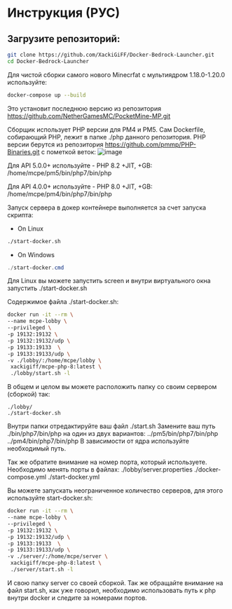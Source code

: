 # Инструкция (РУС)

## Загрузите репозиторий:
```bash
git clone https://github.com/XackiGiFF/Docker-Bedrock-Launcher.git
cd Docker-Bedrock-Launcher
```

Для чистой сборки самого нового Minecrfat с мультиядром 1.18.0-1.20.0 используйте:

```bash
docker-compose up --build
```

Это установит последнюю версию из репозитория https://github.com/NetherGamesMC/PocketMine-MP.git

Сборщик использует PHP версии для PM4 и PM5.
Сам Dockerfile, собирающий PHP, лежит в папке ./php данного репозитория.
PHP версии берутся из репозитория https://github.com/pmmp/PHP-Binaries.git с пометкой веток:
![image](https://github.com/mpe-corp/MPEServer/assets/29034010/2932a6ea-3d95-4607-9497-dc2ae7a84127)

Для API 5.0.0+ используйте - PHP 8.2 +JIT, +GB:
/home/mcpe/pm5/bin/php7/bin/php

Для API 4.0.0+ используйте - PHP 8.0 +JIT, +GB:
/home/mcpe/pm4/bin/php7/bin/php

Запуск сервера в докер контейнере выполняется за счет запуска скрипта:
 - On Linux
```bash
./start-docker.sh
```
- On Windows
```powershell
./start-docker.cmd
```

Для Linux вы можете запустить screen и внутри виртуального окна запустить ./start-docker.sh

Содержимое файла ./start-docker.sh:
```bash
docker run -it --rm \
--name mcpe-lobby \
--privileged \
-p 19132:19132 \
-p 19132:19132/udp \
-p 19133:19133  \
-p 19133:19133/udp \
-v ./lobby/:/home/mcpe/lobby \
 xackigiff/mcpe-php-8:latest \
 ./lobby/start.sh -l
```

В общем и целом вы можете расположить папку со своим сервером (сборкой) так:
```
./lobby/
./start-docker.sh
```
Внутри папки отредактируйте ваш файл ./start.sh
Замените ваш путь ./bin/php7/bin/php на один из двух вариантов:
../pm5/bin/php7/bin/php
../pm4/bin/php7/bin/php
В зависимости от ядра используйте необходимый путь.

Так же обратите внимание на номер порта, который используете.
Необходимо менять порты в файлах:
./lobby/server.properties
./docker-compose.yml
./start-docker.yml

Вы можете запускать неограниченное количество серверов, для этого используйте start-docker.sh:
```bash
docker run -it --rm \
--name mcpe-lobby \
--privileged \
-p 19132:19132 \
-p 19132:19132/udp \
-p 19133:19133  \
-p 19133:19133/udp \
-v ./server/:/home/mcpe/server \
 xackigiff/mcpe-php-8:latest \
 ./server/start.sh -l
```
И свою папку server со своей сборкой. Так же обращайте внимание на файл start.sh, как уже говорил, необходимо использовать путь к php внутри docker и следите за номерами портов.
